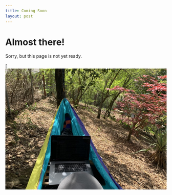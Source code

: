 ```yaml
---
title: Coming Soon
layout: post
---
```


# Almost there!

Sorry, but this page is not yet ready.

[![Hammock Computing](/images/hammock-computer.jpg)